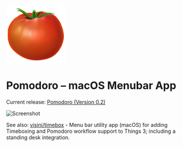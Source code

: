 ![Header](header.png)

# Pomodoro – macOS Menubar App

Current release: [Pomodoro (Version 0.2)](https://github.com/visini/pomodoro/releases/tag/0.2.0)

![Screenshot](screenshot.png)

See also: [visini/timebox](https://github.com/visini/timebox) - Menu bar utility app (macOS) for adding Timeboxing and Pomodoro workflow support to Things 3; including a standing desk integration.
